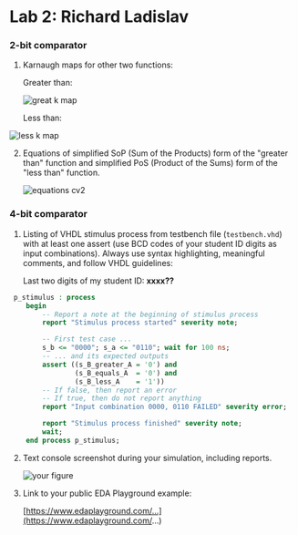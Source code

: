 # Lab 2: Richard Ladislav

### 2-bit comparator

1. Karnaugh maps for other two functions:

   Greater than:

   ![great k map](https://user-images.githubusercontent.com/99683944/155846529-52fa728b-0ad2-44eb-9ff2-118c5eb91db0.png)


   Less than:

  ![less k map](https://user-images.githubusercontent.com/99683944/155846703-e0fa85da-3bcc-44f6-b0c5-765b8fb4beea.png)


2. Equations of simplified SoP (Sum of the Products) form of the "greater than" function and simplified PoS (Product of the Sums) form of the "less than" function.

   ![equations cv2](https://user-images.githubusercontent.com/99683944/155846970-0ac16894-6e55-4203-b79c-e26f4e548c93.png)


### 4-bit comparator

1. Listing of VHDL stimulus process from testbench file (`testbench.vhd`) with at least one assert (use BCD codes of your student ID digits as input combinations). Always use syntax highlighting, meaningful comments, and follow VHDL guidelines:

   Last two digits of my student ID: **xxxx??**

```vhdl
 p_stimulus : process
    begin
        -- Report a note at the beginning of stimulus process
        report "Stimulus process started" severity note;

        -- First test case ...
        s_b <= "0000"; s_a <= "0110"; wait for 100 ns;
        -- ... and its expected outputs
        assert ((s_B_greater_A = '0') and
                (s_B_equals_A  = '0') and
                (s_B_less_A    = '1'))
        -- If false, then report an error
        -- If true, then do not report anything
        report "Input combination 0000, 0110 FAILED" severity error;

        report "Stimulus process finished" severity note;
        wait;
    end process p_stimulus;
```

2. Text console screenshot during your simulation, including reports.

   ![your figure]()

3. Link to your public EDA Playground example:

   [https://www.edaplayground.com/...](https://www.edaplayground.com/...)
